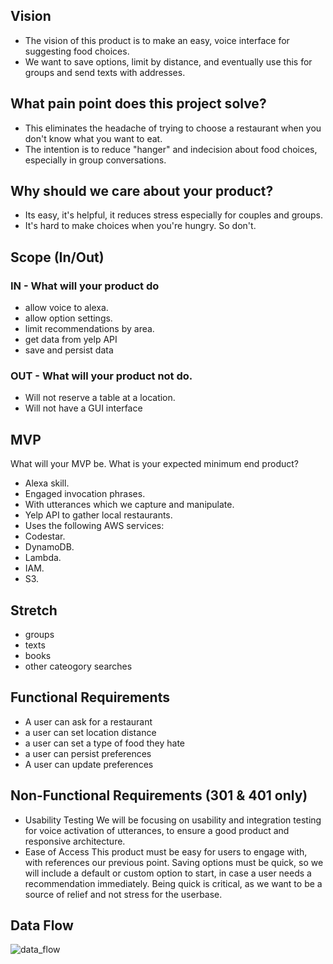 ## Vision
- The vision of this product is to make an easy, voice interface for suggesting food choices.  
- We want to save options, limit by distance, and eventually use this for groups and send texts with addresses.  

## What pain point does this project solve?
- This eliminates the headache of trying to choose a restaurant when you don't know what you want to eat. 
- The intention is to reduce "hanger" and indecision about food choices, especially in group conversations.  


## Why should we care about your product?
- Its easy, it's helpful, it reduces stress especially for couples and groups.
- It's hard to make choices when you're hungry.  So don't. 


## Scope (In/Out)
### IN - What will your product do
- allow voice to alexa.
- allow option settings.
- limit recommendations by area.
- get data from yelp API
- save and persist data


### OUT - What will your product not do.
- Will not reserve a table at a location.
- Will not have a GUI interface


## MVP
What will your MVP be. What is your expected minimum end product?
- Alexa skill.
- Engaged invocation phrases. 
- With utterances which we capture and manipulate.  
- Yelp API to gather local restaurants.
- Uses the following AWS services:  
- Codestar. 
- DynamoDB.
- Lambda.
- IAM.
- S3.

## Stretch
- groups
- texts
- books
- other cateogory searches

## Functional Requirements
- A user can ask for a restaurant
- a user can set location distance
- a user can set a type of food they hate
- a user can persist preferences
- A user can update preferences

## Non-Functional Requirements (301 & 401 only)
- Usability Testing
We will be focusing on usability and integration testing for voice activation of utterances, to ensure a good product and
responsive architecture.
- Ease of Access
This product must be easy for users to engage with, with references our previous point.  Saving options must be quick, so we
will include a default or custom option to start, in case a user needs a recommendation immediately.  Being quick is critical, 
as we want to be a source of relief and not stress for the userbase. 

## Data Flow
![data_flow]()
